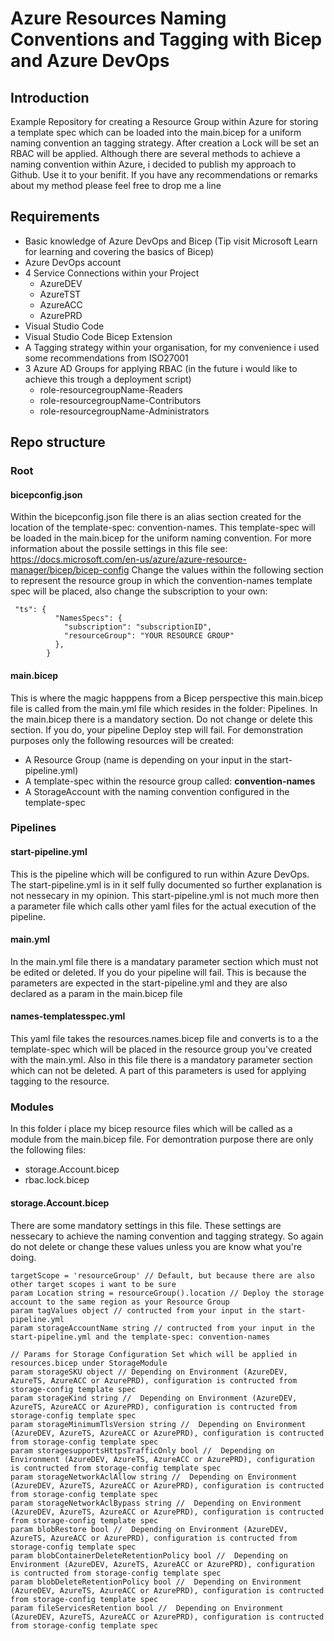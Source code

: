 # Azure Resources Naming Conventions and Tagging with Bicep and Azure DevOps
## Introduction
Example Repository for creating a Resource Group within Azure for storing a template spec which can be loaded into the main.bicep for a uniform naming convention an tagging strategy. After creation a Lock will be set an RBAC will be applied. 
Although there are several methods to achieve a naming convention within Azure, i decided to publish my approach to Github. Use it to your benifit. If you have any recommendations or remarks about my method please feel free to drop me a line

## Requirements
- Basic knowledge of Azure DevOps and Bicep (Tip visit Microsoft Learn for learning and covering the basics of Bicep)
- Azure DevOps account
- 4 Service Connections within your Project
  - AzureDEV
  - AzureTST
  - AzureACC
  - AzurePRD
- Visual Studio Code
- Visual Studio Code Bicep Extension
- A Tagging strategy within your organisation, for my convenience i used some recommendations from ISO27001
- 3 Azure AD Groups for applying RBAC (in the future i would like to achieve this trough a deployment script)
  - role-resourcegroupName-Readers
  - role-resourcegroupName-Contributors
  - role-resourcegroupName-Administrators
  

## Repo structure
### Root
#### bicepconfig.json
Within the bicepconfig.json file there is an alias section created for the location of the template-spec: convention-names. This template-spec will be loaded in the main.bicep for the uniform naming convention. For more information about the possile settings in this file see: https://docs.microsoft.com/en-us/azure/azure-resource-manager/bicep/bicep-config
Change the values within the following section to represent the resource group in which the convention-names template spec will be placed, also change the subscription to your own:
```
 "ts": {
          "NamesSpecs": {
            "subscription": "subscriptionID",
            "resourceGroup": "YOUR RESOURCE GROUP"
          },
        }

```

#### main.bicep
This is where the magic happpens from a Bicep perspective this main.bicep file is called from the main.yml file which resides in the folder: Pipelines. In the main.bicep there is a mandatory section. Do not change or delete this section. If you do, your pipeline Deploy step will fail.
For demonstration purposes only the following resources will be created:
- A Resource Group (name is depending on your input in the start-pipeline.yml)
- A template-spec within the resource group called: **convention-names**
- A StorageAccount with the naming convention configured in the template-spec

### Pipelines
#### start-pipeline.yml
This is the pipeline which will be configured to run within Azure DevOps. The start-pipeline.yml is in it self fully documented so further explanation is not nessecary in my opinion. This start-pipeline.yml is not much more then a parameter file which calls other yaml files for the actual execution of the pipeline.

#### main.yml
In the main.yml file there is a mandatary parameter section which must not be edited or deleted. If you do your pipeline will fail. This is because the parameters are expected in the start-pipeline.yml and they are also declared as a param in the main.bicep file

#### names-templatesspec.yml
This yaml file takes the resources.names.bicep file and converts is to a the template-spec which will be placed in the resource group you've created with the main.yml. Also in this file there is a mandatory parameter section which can not be deleted. A part of this parameters is used for applying tagging to the resource.

### Modules
In this folder i place my bicep resource files which will be called as a module from the main.bicep file. For demontration purpose there are only the following files: 
- storage.Account.bicep
- rbac.lock.bicep

#### storage.Account.bicep
There are some mandatory settings in this file. These settings are nessecary to achieve the naming convention and tagging strategy. So again do not delete or change these values unless you are know what you're doing.
```
targetScope = 'resourceGroup' // Default, but because there are also other target scopes i want to be sure
param Location string = resourceGroup().location // Deploy the storage account to the same region as your Resource Group
param tagValues object // contructed from your input in the start-pipeline.yml
param storageAccountName string // contructed from your input in the start-pipeline.yml and the template-spec: convention-names

// Params for Storage Configuration Set which will be applied in resources.bicep under StorageModule
param storageSKU object // Depending on Environment (AzureDEV, AzureTS, AzureACC or AzurePRD), configuration is contructed from storage-config template spec
param storageKind string //  Depending on Environment (AzureDEV, AzureTS, AzureACC or AzurePRD), configuration is contructed from storage-config template spec
param storageMinimumTlsVersion string //  Depending on Environment (AzureDEV, AzureTS, AzureACC or AzurePRD), configuration is contructed from storage-config template spec
param storagesupportsHttpsTrafficOnly bool //  Depending on Environment (AzureDEV, AzureTS, AzureACC or AzurePRD), configuration is contructed from storage-config template spec
param storageNetworkAclAllow string //  Depending on Environment (AzureDEV, AzureTS, AzureACC or AzurePRD), configuration is contructed from storage-config template spec
param storageNetworkAclBypass string //  Depending on Environment (AzureDEV, AzureTS, AzureACC or AzurePRD), configuration is contructed from storage-config template spec
param blobRestore bool //  Depending on Environment (AzureDEV, AzureTS, AzureACC or AzurePRD), configuration is contructed from storage-config template spec
param blobContainerDeleteRetentionPolicy bool //  Depending on Environment (AzureDEV, AzureTS, AzureACC or AzurePRD), configuration is contructed from storage-config template spec
param blobDeleteRetentionPolicy bool //  Depending on Environment (AzureDEV, AzureTS, AzureACC or AzurePRD), configuration is contructed from storage-config template spec
param fileServicesRetention bool //  Depending on Environment (AzureDEV, AzureTS, AzureACC or AzurePRD), configuration is contructed from storage-config template spec
```


